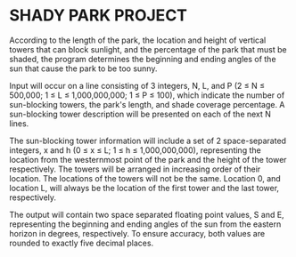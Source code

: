 # SHADY PARK PROJECT
According to the length of the park, the location and height of vertical towers that can block sunlight, and the percentage of the park that must be shaded, the program determines the beginning and ending angles of the sun that cause the park to be too sunny.

Input will occur on a line consisting of 3 integers, N, L, and P (2 ≤ N ≤ 500,000; 1 ≤ L ≤ 1,000,000,000; 1 ≤ P ≤ 100), which indicate the number of sun-blocking towers, the park's length, and shade coverage percentage. A sun-blocking tower description will be presented on each of the next N lines.

The sun-blocking tower information will include a set of 2 space-separated integers, x and h (0 ≤ x ≤ L; 1 ≤ h ≤ 1,000,000,000), representing the location from the westernmost point of the park and the height of the tower respectively. The towers will be arranged in increasing order of their location. The locations of the towers will not be the same. Location 0, and location L, will always be the location of the first tower and the last tower, respectively.

The output will contain two space separated floating point values, S and E, representing the beginning and ending angles of the sun from the eastern horizon in degrees, respectively. To ensure accuracy, both values are rounded to exactly five decimal places.

